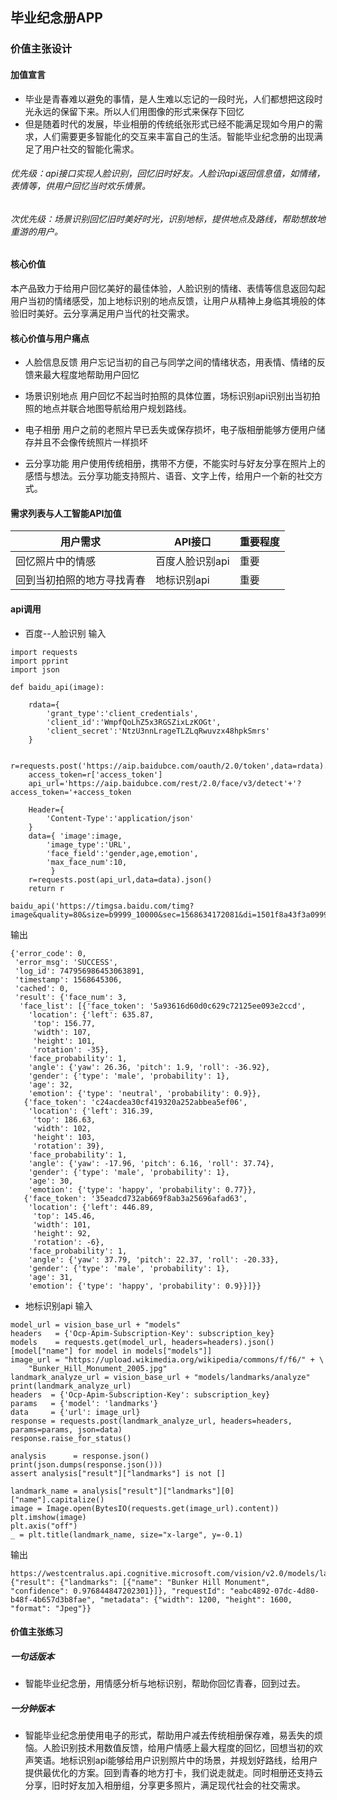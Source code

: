 ## 毕业纪念册APP


### 价值主张设计


#### 加值宣言
- 毕业是青春难以避免的事情，是人生难以忘记的一段时光，人们都想把这段时光永远的保留下来。所以人们用图像的形式来保存下回忆
- 但是随着时代的发展，毕业相册的传统纸张形式已经不能满足现如今用户的需求，人们需要更多智能化的交互来丰富自己的生活。智能毕业纪念册的出现满足了用户社交的智能化需求。

###### 优先级：api接口实现人脸识别，回忆旧时好友。人脸识api返回信息值，如情绪，表情等，供用户回忆当时欢乐情景。
###### 次优先级：场景识别回忆旧时美好时光，识别地标，提供地点及路线，帮助想故地重游的用户。



#### 核心价值
本产品致力于给用户回忆美好的最佳体验，人脸识别的情绪、表情等信息返回勾起用户当初的情绪感受，加上地标识别的地点反馈，让用户从精神上身临其境般的体验旧时美好。云分享满足用户当代的社交需求。

#### 核心价值与用户痛点
- 人脸信息反馈
用户忘记当初的自己与同学之间的情绪状态，用表情、情绪的反馈来最大程度地帮助用户回忆

- 场景识别地点
用户回忆不起当时拍照的具体位置，场标识别api识别出当初拍照的地点并联合地图导航给用户规划路线。

- 电子相册
用户之前的老照片早已丢失或保存损坏，电子版相册能够方便用户储存并且不会像传统照片一样损坏

- 云分享功能
用户使用传统相册，携带不方便，不能实时与好友分享在照片上的感悟与想法。云分享功能支持照片、语音、文字上传，给用户一个新的社交方式。

#### 需求列表与人工智能API加值
|   用户需求  |  API接口 | 重要程度 |
| --- | --- |--- |
| 回忆照片中的情感  |百度人脸识别api |重要 | 
| 回到当初拍照的地方寻找青春 | 地标识别api| 重要| 

#### api调用
- 百度--人脸识别
输入
```
import requests
import pprint
import json

def baidu_api(image):
    
    rdata={
        'grant_type':'client_credentials',
        'client_id':'WmpfQoLhZ5x3RGSZixLzKOGt',
        'client_secret':'NtzU3nnLrageTLZLqRwuvzx48hpkSmrs'
    }
   
    r=requests.post('https://aip.baidubce.com/oauth/2.0/token',data=rdata).json()
    access_token=r['access_token']
    api_url='https://aip.baidubce.com/rest/2.0/face/v3/detect'+'?access_token='+access_token
    
    Header={
        'Content-Type':'application/json'
    }
    data={ 'image':image,
        'image_type':'URL',
        'face_field':'gender,age,emotion',
        'max_face_num':10,
         }
    r=requests.post(api_url,data=data).json()
    return r

baidu_api('https://timgsa.baidu.com/timg?image&quality=80&size=b9999_10000&sec=1568634172081&di=1501f8a43f3a099910a9f27f8368bdb6&imgtype=0&src=http%3A%2F%2Fi0.hdslb.com%2Fbfs%2Farticle%2F9c3112ad34d2e010d8d137b88ca0f14704308cbd.jpg')
```
输出
```
{'error_code': 0,
 'error_msg': 'SUCCESS',
 'log_id': 747956986453063891,
 'timestamp': 1568645306,
 'cached': 0,
 'result': {'face_num': 3,
  'face_list': [{'face_token': '5a93616d60d0c629c72125ee093e2ccd',
    'location': {'left': 635.87,
     'top': 156.77,
     'width': 107,
     'height': 101,
     'rotation': -35},
    'face_probability': 1,
    'angle': {'yaw': 26.36, 'pitch': 1.9, 'roll': -36.92},
    'gender': {'type': 'male', 'probability': 1},
    'age': 32,
    'emotion': {'type': 'neutral', 'probability': 0.9}},
   {'face_token': 'c24acdea30cf419320a252abbea5ef06',
    'location': {'left': 316.39,
     'top': 186.63,
     'width': 102,
     'height': 103,
     'rotation': 39},
    'face_probability': 1,
    'angle': {'yaw': -17.96, 'pitch': 6.16, 'roll': 37.74},
    'gender': {'type': 'male', 'probability': 1},
    'age': 30,
    'emotion': {'type': 'happy', 'probability': 0.77}},
   {'face_token': '35eadcd732ab669f8ab3a25696afad63',
    'location': {'left': 446.89,
     'top': 145.46,
     'width': 101,
     'height': 92,
     'rotation': -6},
    'face_probability': 1,
    'angle': {'yaw': 37.79, 'pitch': 22.37, 'roll': -20.33},
    'gender': {'type': 'male', 'probability': 1},
    'age': 31,
    'emotion': {'type': 'happy', 'probability': 0.9}}]}}
```
- 地标识别api
输入
```
model_url = vision_base_url + "models"
headers   = {'Ocp-Apim-Subscription-Key': subscription_key}
models    = requests.get(model_url, headers=headers).json()
[model["name"] for model in models["models"]]
image_url = "https://upload.wikimedia.org/wikipedia/commons/f/f6/" + \
    "Bunker_Hill_Monument_2005.jpg"
landmark_analyze_url = vision_base_url + "models/landmarks/analyze"
print(landmark_analyze_url)
headers  = {'Ocp-Apim-Subscription-Key': subscription_key}
params   = {'model': 'landmarks'}
data     = {'url': image_url}
response = requests.post(landmark_analyze_url, headers=headers, params=params, json=data)
response.raise_for_status()

analysis      = response.json()
print(json.dumps(response.json()))
assert analysis["result"]["landmarks"] is not []

landmark_name = analysis["result"]["landmarks"][0]["name"].capitalize()
image = Image.open(BytesIO(requests.get(image_url).content))
plt.imshow(image)
plt.axis("off")
_ = plt.title(landmark_name, size="x-large", y=-0.1)
```
输出
```
https://westcentralus.api.cognitive.microsoft.com/vision/v2.0/models/landmarks/analyze
{"result": {"landmarks": [{"name": "Bunker Hill Monument", "confidence": 0.976844847202301}]}, "requestId": "eabc4892-07dc-4d80-b48f-4b657d3b8fae", "metadata": {"width": 1200, "height": 1600, "format": "Jpeg"}}
```
#### 价值主张练习
##### 一句话版本
- 智能毕业纪念册，用情感分析与地标识别，帮助你回忆青春，回到过去。

##### 一分钟版本
- 智能毕业纪念册使用电子的形式，帮助用户减去传统相册保存难，易丢失的烦恼。人脸识别技术用数值反馈，给用户情感上最大程度的回忆，回想当初的欢声笑语。地标识别api能够给用户识别照片中的场景，并规划好路线，给用户提供最优化的方案。回到青春的地方打卡，我们说走就走。同时相册还支持云分享，旧时好友加入相册组，分享更多照片，满足现代社会的社交需求。
